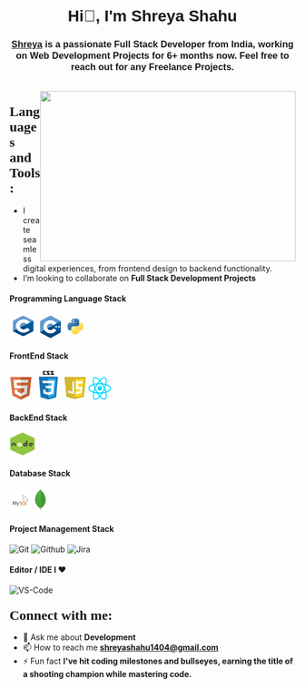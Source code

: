 <!-- Header Section -->
<h1 align="center"><font face="Arial">Hi👋, I'm Shreya Shahu </font></h1>
<h3 align="center"><font face="Arial"><a href="https://www.linkedin.com/in/shreyashahu/" target="_blank" rel="noreferrer">Shreya</a> is a passionate Full Stack Developer from India, working on Web Development Projects for 6+ months now. Feel free to reach out for any Freelance Projects.</font></h3>
<br>

<!-- GIF -->
<img align="right" height="300" width="450" src="https://user-images.githubusercontent.com/95211406/227517368-8f68c2b7-8c3c-4849-a12a-ff27f23537e3.gif" />

<!-- Languages and Tools Section -->
<h3 align="left"><font size="+2" face="Verdana">Languages and Tools:</font></h3>


- I create seamless digital experiences, from frontend design to backend functionality.
- I’m looking to collaborate on **Full Stack Development Projects**



#### Programming Language Stack
<p align="left"><img src="c-image.png" alt="C" title="C" title="bash" width="48" height="42"/>  <img src="c++ image.png" alt="C++" title="C++" width="40" height="39"/> <img src="https://raw.githubusercontent.com/github/explore/80688e429a7d4ef2fca1e82350fe8e3517d3494d/topics/python/python.png" alt="Python" title="Python" width="40" height="40"/> </p>

#### FrontEnd Stack
<p align="left"><img src="html-image.webp" alt="HTML" title="HTML" width="40" height="40"/>  <img src="css.png" alt="CSS" title="CSS" width="48" height="51"/>  <img src="js-image.png" alt="JavaScript" title="JavaScript" width="39" height="41"/> <img src="react-image.png" alt="React" title="React" width="40" height="40"/> </p>

#### BackEnd Stack
<p align="left"><img src="node-image.png" alt="Node" title="Node" width="45" height="40"/></p>

#### Database Stack
<p align="left"><img src="https://raw.githubusercontent.com/github/explore/80688e429a7d4ef2fca1e82350fe8e3517d3494d/topics/mysql/mysql.png" alt="mysql" title="mysql" width="40" height="40"/>
<img src="MongoDB-image.png" alt="MongoDB" title="MongoDB" width="20" height="40"/> </p>

#### Project Management Stack
<p align="left"><img src="https://www.vectorlogo.zone/logos/git-scm/git-scm-icon.svg" alt="Git" title="Git" width="40" height="40"/>  <img src="https://www.vectorlogo.zone/logos/github/github-icon.svg" alt="Github" title="Github" width="40" height="40"/> <img src="https://www.vectorlogo.zone/logos/atlassian_jira/atlassian_jira-icon.svg" alt="Jira" title="Jira" width="40" height="40"/></p>

#### Editor / IDE I ♥
<p align="left"><img src="https://www.vectorlogo.zone/logos/visualstudio_code/visualstudio_code-icon.svg" alt="VS-Code" title="VS-Code" width="40" height="40"/> </p>

<!-- Contact Section -->
<h3 align="left"><font size="+2" face="Verdana">Connect with me:</font></h3>
<p align="left">
</p>

- 💬 Ask me about **Development**
- 📫 How to reach me **[shreyashahu1404@gmail.com](mailto:cloudchamp44@gmail.com)**
- ⚡ Fun fact **I've hit coding milestones and bullseyes, earning the title of a shooting champion while mastering code.**